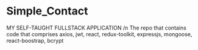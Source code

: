 # Simple_Contact
MY SELF-TAUGHT FULLSTACK APPLICATION /n
The repo that contains code that comprises axios, jwt, react, redux-toolkit, expressjs, mongoose, react-boostrap, bcrypt




